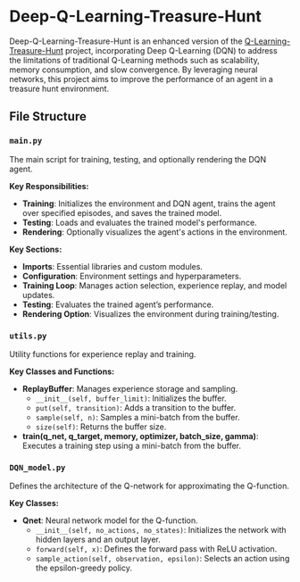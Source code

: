 # Deep-Q-Learning-Treasure-Hunt

Deep-Q-Learning-Treasure-Hunt is an enhanced version of the [Q-Learning-Treasure-Hunt](https://github.com/Ameya-Punekar/Q-Learning-Treasure-Hunt.git) project, incorporating Deep Q-Learning (DQN) to address the limitations of traditional Q-Learning methods such as scalability, memory consumption, and slow convergence. By leveraging neural networks, this project aims to improve the performance of an agent in a treasure hunt environment.

## File Structure

### `main.py`
The main script for training, testing, and optionally rendering the DQN agent.

**Key Responsibilities:**
- **Training**: Initializes the environment and DQN agent, trains the agent over specified episodes, and saves the trained model.
- **Testing**: Loads and evaluates the trained model's performance.
- **Rendering**: Optionally visualizes the agent's actions in the environment.

**Key Sections:**
- **Imports**: Essential libraries and custom modules.
- **Configuration**: Environment settings and hyperparameters.
- **Training Loop**: Manages action selection, experience replay, and model updates.
- **Testing**: Evaluates the trained agent’s performance.
- **Rendering Option**: Visualizes the environment during training/testing.

### `utils.py`
Utility functions for experience replay and training.

**Key Classes and Functions:**
- **ReplayBuffer**: Manages experience storage and sampling.
  - `__init__(self, buffer_limit)`: Initializes the buffer.
  - `put(self, transition)`: Adds a transition to the buffer.
  - `sample(self, n)`: Samples a mini-batch from the buffer.
  - `size(self)`: Returns the buffer size.
- **train(q_net, q_target, memory, optimizer, batch_size, gamma)**: Executes a training step using a mini-batch from the buffer.

### `DQN_model.py`
Defines the architecture of the Q-network for approximating the Q-function.

**Key Classes:**
- **Qnet**: Neural network model for the Q-function.
  - `__init__(self, no_actions, no_states)`: Initializes the network with hidden layers and an output layer.
  - `forward(self, x)`: Defines the forward pass with ReLU activation.
  - `sample_action(self, observation, epsilon)`: Selects an action using the epsilon-greedy policy.
